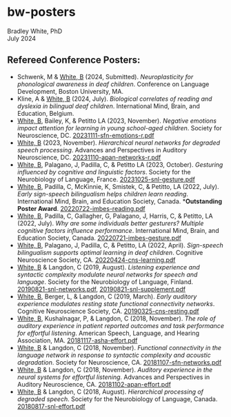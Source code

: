 # bw-posters
Bradley White, PhD  
July 2024

## Refereed Conference Posters:
- Schwenk, M & <ins>White, B</ins> (2024, Submitted). _Neuroplasticity for phonological awareness in deaf children_. Conference on Language Development, Boston University, MA.
- Kline, A & <ins>White, B</ins> (2024, July). _Biological correlates of reading and dyslexia in bilingual deaf children_. International Mind, Brain, and Education, Belgium.
- <ins>White, B</ins>, Bailey, K, & Petitto LA (2023, November). _Negative emotions impact attention for learning in young school-aged children_. Society for Neuroscience, DC. [20231111-sfn-emotions-r.pdf](https://bradleyethanw.github.io/bw-posters/20231111-sfn-emotions-r.pdf)
- <ins>White, B</ins> (2023, November). _Hierarchical neural networks for degraded speech processing_. Advances and Perspectives in Auditory Neuroscience, DC. [20231110-apan-networks-r.pdf](https://bradleyethanw.github.io/bw-posters/20231110-apan-networks-r.pdf)
- <ins>White, B</ins>, Palagano, J, Padilla, C, & Petitto LA (2023, October). _Gesturing influenced by cognitive and linguistic factors_. Society for the Neurobiology of Language, France. [20231025-snl-gesture.pdf](https://bradleyethanw.github.io/bw-posters/20231025-snl-gesture.pdf)
- <ins>White, B</ins>, Padilla, C, McKinnie, K, Smistek, C, & Petitto, LA (2022, July). _Early sign-speech bilingualism helps children learn reading_. International Mind, Brain, and Education Society, Canada. ***Outstanding Poster Award**. [20220722-imbes-reading.pdf](https://bradleyethanw.github.io/bw-posters/20220722-imbes-reading.pdf)
- <ins>White, B</ins>, Padilla, C, Gallagher, G, Palagano, J, Harris, C, & Petitto, LA (2022, July). _Why are some individuals better gesturers? Multiple cognitive factors influence performance_. International Mind, Brain, and Education Society, Canada. [20220721-imbes-gesture.pdf](https://bradleyethanw.github.io/bw-posters/20220721-imbes-gesture.pdf)
- <ins>White, B</ins>, Palagano, J, Padilla, C, & Petitto, LA (2022, April). _Sign-speech bilingualism supports optimal learning in deaf children_. Cognitive Neuroscience Society, CA. [20220424-cns-learning.pdf](https://bradleyethanw.github.io/bw-posters/20220424-cns-learning.pdf)
- <ins>White, B</ins> & Langdon, C (2019, August). _Listening experience and syntactic complexity modulate neural networks for speech and language_. Society for the Neurobiology of Language, Finland. [20190821-snl-networks.pdf](https://bradleyethanw.github.io/bw-posters/20190821-snl-networks.pdf), [20190821-snl-supplement.pdf](https://bradleyethanw.github.io/bw-posters/20190821-snl-supplement.pdf)
- <ins>White, B</ins>, Berger, L, & Langdon, C (2019, March). _Early auditory experience modulates resting state functional connectivity networks_. Cognitive Neuroscience Society, CA. [20190325-cns-resting.pdf](https://bradleyethanw.github.io/bw-posters/20190325-cns-resting.pdf)
- <ins>White, B</ins>, Kushalnagar, P, & Langdon, C (2018, November). _The role of auditory experience in patient reported outcomes and task performance for effortful listening_. American Speech, Language, and Hearing Association, MA. [20181117-asha-effort.pdf](https://bradleyethanw.github.io/bw-posters/20181117-asha-effort.pdf)
- <ins>White, B</ins> & Langdon, C (2018, November). _Functional connectivity in the language network in response to syntactic complexity and acoustic degradation_. Society for Neuroscience, CA. [20181107-sfn-networks.pdf](https://bradleyethanw.github.io/bw-posters/20181107-sfn-networks.pdf)
- <ins>White, B</ins> & Langdon, C (2018, November). _Auditory experience in the neural systems for effortful listening_. Advances and Perspectives in Auditory Neuroscience, CA. [20181102-apan-effort.pdf](https://bradleyethanw.github.io/bw-posters/20181102-apan-effort.pdf)
- <ins>White, B</ins> & Langdon, C (2018, August). _Hierarchical processing of degraded speech_. Society for the Neurobiology of Language, Canada. [20180817-snl-effort.pdf](https://bradleyethanw.github.io/bw-posters/20180817-snl-effort.pdf)
